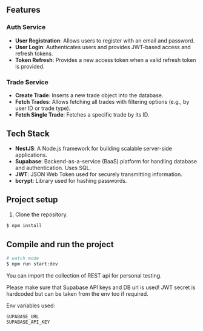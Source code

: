 ## Features

### Auth Service

- **User Registration**: Allows users to register with an email and password.
- **User Login**: Authenticates users and provides JWT-based access and refresh tokens.
- **Token Refresh**: Provides a new access token when a valid refresh token is provided.

### Trade Service

- **Create Trade**: Inserts a new trade object into the database.
- **Fetch Trades**: Allows fetching all trades with filtering options (e.g., by user ID or trade type).
- **Fetch Single Trade**: Fetches a specific trade by its ID.

## Tech Stack

- **NestJS**: A Node.js framework for building scalable server-side applications.
- **Supabase**: Backend-as-a-service (BaaS) platform for handling database and authentication. Uses SQL.
- **JWT**: JSON Web Token used for securely transmitting information.
- **bcrypt**: Library used for hashing passwords.

## Project setup

1. Clone the repository.

```bash
$ npm install
```

## Compile and run the project

```bash
# watch mode
$ npm run start:dev

```

You can import the collection of REST api for personal testing.

Please make sure that Supabase API keys and DB url is used!
JWT secret is hardcoded but can be taken from the env too if required.

Env variables used:

```
SUPABASE_URL
SUPABASE_API_KEY
```
